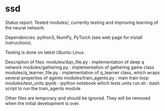 # ssd

Status report:
Tested modules/, currently testing and improving learning of the neural network.

Dependencies:
python3, NumPy, PyTorch (see web page for install instructions).

Testing is done on latest Ubuntu Linux.

Description of files:
modules/dqn_file.py : implementation of deep q network
modules/gathering.py : implementation of gathering game class
modules/q_learner_file.py : implementation of q_learner class, which wraps
			    several properties of agents
modules/train_agents.py : main train loop
modules/test_units.ipynb : ipython notebook which tests units
run.sh : bash script to run the train_agents module

Other files are temporary and should be ignored. They will be removed
when the initial development is over.

